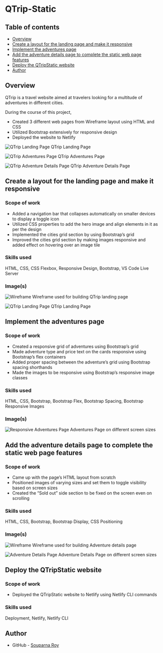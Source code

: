 # QTrip-Static

## Table of contents

- [Overview](#overview)
- [Create a layout for the landing page and make it responsive](#Create-a-layout-for-the-landing-page-and-make-it-responsive)
- [Implement the adventures page](#Implement-the-adventures-page)
- [Add the adventure details page to complete the static web page features](#Add-the-adventure-details-page-to-complete-the-static-web-page-features)
- [Deploy the QTripStatic website](#Deploy-the-QTripStatic-website)
- [Author](#author)


## Overview
QTrip is a travel website aimed at travelers looking for a multitude of adventures in different cities. 

During the course of this project,
<ul>
  <li>Created 3 different web pages from Wireframe layout using HTML and CSS</li>
  <li>Utilized Bootstrap extensively for responsive design</li>
  <li>Deployed the website to Netlify</li>
</ul>

![QTrip Landing Page](./Images/landing-page.png)
QTrip Landing Page

![QTrip Adventures Page](./Images/adventure-cards.png)
QTrip Adventures Page

![QTrip Adventure Details Page](./Images/adventure-details-page.png)
QTrip Adventure Details Page

## Create a layout for the landing page and make it responsive

### Scope of work
<ul>
  <li>Added a navigation bar that collapses automatically on smaller devices to display a toggle icon</li>
  <li>Utilized CSS properties to add the hero image and align elements in it as per the design</li>
  <li>Implemented the cities grid section by using Bootstrap’s grid</li>
  <li>Improved the cities grid section by making images responsive and added effect on hovering over an image tile</li>
</ul>

### Skills used
HTML, CSS, CSS Flexbox, Responsive Design, Bootstrap, VS Code Live Server

### Image(s)
![Wireframe](./Images/wireframe-img.png)
Wireframe used for building QTrip landing page

![QTrip Landing Page](./Images/landing-page.png)
QTrip Landing Page

## Implement the adventures page

### Scope of work
<ul>
  <li>Created a responsive grid of adventures using Bootstrap’s grid</li>
  <li>Made adventure type and price text on the cards responsive using Bootstrap’s flex containers</li>
  <li>Added proper spacing between the adventure’s grid using Bootstrap spacing shorthands</li>
  <li>Made the images to be responsive using Bootstrap’s responsive image classes</li>
</ul>

### Skills used
HTML, CSS, Bootstrap, Bootstrap Flex, Bootstrap Spacing, Bootstrap Responsive Images

### Image(s)
![Responsive Adventures Page](./Images/responsive-img.png)
Adventures Page on different screen sizes


## Add the adventure details page to complete the static web page features

### Scope of work
<ul>
  <li>Came up with the page’s HTML layout from scratch</li>
  <li>Positioned images of varying sizes and set them to toggle visibility based on screen sizes</li>
  <li>Created the “Sold out” side section to be fixed on the screen even on scrolling</li>
</ul>

### Skills used
HTML, CSS, Bootstrap, Bootstrap Display, CSS Positioning

### Image(s)
![Wireframe](./Images/wireframe-img.png)
Wireframe used for building Adventure details page

![Adventure Details Page](./Images/adventure-details-responsive.png)
Adventure Details Page on different screen sizes


## Deploy the QTripStatic website

### Scope of work
<ul>
  <li>Deployed the QTripStatic website to Netlify using Netlify CLI commands</li>
</ul>

### Skills used
Deployment, Netlify, Netlify CLI


## Author

- GitHub - [Souparna Roy](https://www.github.com/souparna-roy/)
